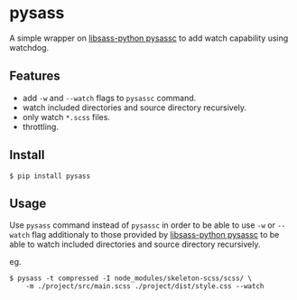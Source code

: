 # pysass

A simple wrapper on
[libsass-python pysassc](https://sass.github.io/libsass-python/pysassc.html)
to add watch capability using watchdog.

## Features

- add `-w` and `--watch` flags to `pysassc` command.
- watch included directories and source directory recursively.
- only watch `*.scss` files.
- throttling.

## Install

```
$ pip install pysass
```

## Usage

Use `pysass` command instead of `pysassc` in order to be able to use `-w` or
`--watch` flag additionaly to those provided by
[libsass-python pysassc](https://sass.github.io/libsass-python/pysassc.html)
to be able to watch included directories and source directory recursively.

eg.

```
$ pysass -t compressed -I node_modules/skeleton-scss/scss/ \
	-m ./project/src/main.scss ./project/dist/style.css --watch
```
